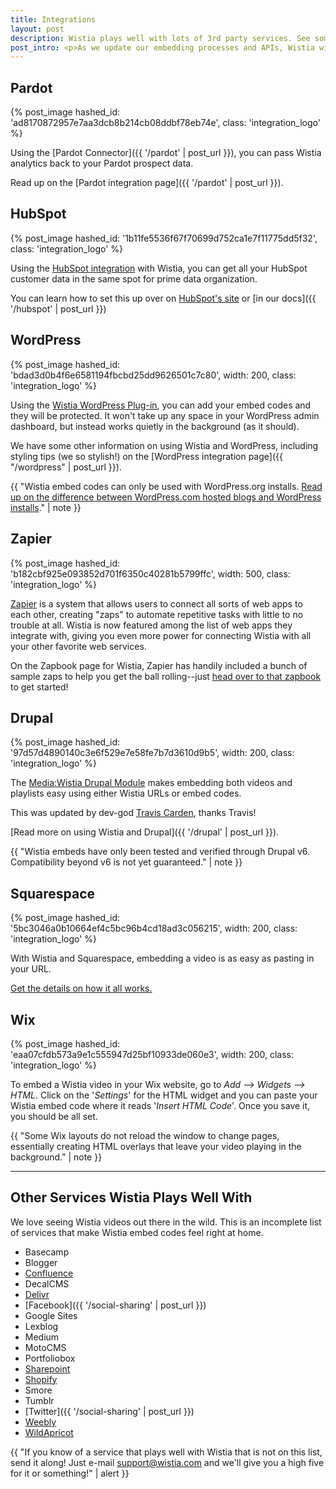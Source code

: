 ```yaml
---
title: Integrations
layout: post
description: Wistia plays well with lots of 3rd party services. See some of the best, and how to use them, in this article.
post_intro: <p>As we update our embedding processes and APIs, Wistia will get better and better at integrating with other top-notch services. On this doc page, we'll do our best to keep track of places where Wistia works out-of-the-box for embedding, and also where deeper integrations have been built out by our awesome friends.</p><p>If you currently use a service that you think rocks, and would work well with Wistia, submit your request in <a href="https://docs.google.com/a/wistia.com/forms/d/1x2Z2KUdxXKhPYpfzfQJLVq7upAnhryBWZt2Y4IUPiTs/viewform" target="_blank">this form</a>.</p>
---
```


## Pardot

{% post_image hashed_id: 'ad8170872957e7aa3dcb8b214cb08ddbf78eb74e', class: 'integration_logo' %}

Using the [Pardot Connector]({{ '/pardot' | post_url }}), you can pass Wistia
analytics back to your Pardot prospect data.

Read up on the [Pardot integration page]({{ '/pardot' | post_url }}).

## HubSpot

{% post_image hashed_id: '1b11fe5536f67f70699d752ca1e7f11775dd5f32', class: 'integration_logo' %}

Using the [HubSpot integration](http://knowledge.hubspot.com/how-to-integrate-hubspot-and-wistia) with Wistia, you can get all your HubSpot customer data in the same spot for prime data organization.

You can learn how to set this up over on [HubSpot's site](http://knowledge.hubspot.com/how-to-integrate-hubspot-and-wistia) or [in our docs]({{ '/hubspot' | post_url }})

## WordPress

{% post_image hashed_id: 'bdad3d0b4f6e6581194fbcbd25dd9626501c7c80', width: 200, class: 'integration_logo' %}

Using the [Wistia WordPress Plug-in](http://wordpress.org/extend/plugins/wistia-wordpress-oembed-plugin), you can add your embed codes and they will be protected. It won't take up any space in your WordPress admin dashboard, but instead works quietly in the background (as it should).

We have some other information on using Wistia and WordPress, including styling tips (we so stylish!) on the [WordPress integration page]({{ "/wordpress" | post_url }}).

{{ "Wistia embed codes can only be used with WordPress.org installs. <a href='http://en.support.wordpress.com/com-vs-org'>Read up on the difference between WordPress.com hosted blogs and WordPress installs</a>." | note }}

## Zapier

{% post_image hashed_id: 'b182cbf925e093852d701f6350c40281b5799ffc', width: 500, class: 'integration_logo' %}

[Zapier](https://zapier.com/how-it-works/) is a system that allows users to connect all sorts of web apps to each other, creating "zaps" to automate repetitive tasks with little to no trouble at all. Wistia is now featured among the list of web apps they integrate with, giving you even more power for connecting Wistia with all your other favorite web services.

On the Zapbook page for Wistia, Zapier has handily included a bunch of sample zaps to help you get the ball rolling--just [head over to that zapbook](https://zapier.com/zapbook/wistia/) to get started!


## Drupal

{% post_image hashed_id: '97d57d4890140c3e6f529e7e58fe7b7d3610d9b5', width: 200, class: 'integration_logo' %}

The [Media:Wistia Drupal Module](http://drupal.org/project/media_wistia) makes embedding both videos and playlists easy using either Wistia URLs or embed codes. 

This was updated by dev-god [Travis Carden](http://drupal.org/user/236758), thanks Travis!

[Read more on using Wistia and Drupal]({{ '/drupal' | post_url }}).

{{ "Wistia embeds have only been tested and verified through Drupal v6. Compatibility beyond v6 is not yet guaranteed." | note }}

## Squarespace

{% post_image hashed_id: '5bc3046a0b10664ef4c5bc96b4cd18ad3c056215', width: 200, class: 'integration_logo' %}

With Wistia and Squarespace, embedding a video is as easy as pasting in your URL.

<a href="{{ '/squarespace' | post_url }}">Get the details on how it all works.</a>


## Wix

{% post_image hashed_id: 'eaa07cfdb573a9e1c555947d25bf10933de060e3', width: 200, class: 'integration_logo' %}

To embed a Wistia video in your Wix website, go to *Add --> Widgets --> HTML*. Click on the '*Settings*' for the HTML widget and you can paste your Wistia embed code where it reads '*Insert HTML Code*'. Once you save it, you should be all set.

{{ "Some Wix layouts do not reload the window to change pages, essentially creating HTML overlays that leave your video playing in the background." | note }}

---

## Other Services Wistia Plays Well With

We love seeing Wistia videos out there in the wild. This is an incomplete list of services that make Wistia embed codes feel right at home.

* Basecamp
* Blogger
* [Confluence](https://answers.atlassian.com/questions/251000/how-can-i-embed-a-wistia-hosted-video-to-my-confluence-page)
* DecalCMS
* [Delivr](http://blog.delivr.com/post/87004293105/delivr-adds-support-for-wistia-video-hosting-platform)
* [Facebook]({{ '/social-sharing' | post_url }})
* Google Sites
* Lexblog
* Medium
* MotoCMS 
* Portfoliobox
* [Sharepoint](http://office.microsoft.com/en-us/office365-sharepoint-online-enterprise-help/embed-video-on-a-public-website-page-HA102828149.aspx)
* [Shopify](http://docs.shopify.com/manual/configuration/store-customization/embed-video)
* Smore
* Tumblr
* [Twitter]({{ '/social-sharing' | post_url }})
* [Weebly](http://kb.weebly.com/embed-audio-and-video.html)
* [WildApricot](http://help.wildapricot.com/display/DOC/Adding+video+clips)

{{ "If you know of a service that plays well with Wistia that is not on this list, send it along! Just e-mail support@wistia.com and we'll give you a high five for it or something!" | alert }}

